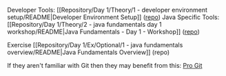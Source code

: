 Developer Tools: [[Repository/Day 1/Theory/1 - developer environment setup/README|Developer Environment Setup]] ([repo](https://github.com/boolean-uk/developer-environment-setup))
Java Specific Tools: [[Repository/Day 1/Theory/2 - java fundamentals day 1 workshop/README|Java Fundamentals - Day 1 - Workshop]] ([repo](https://github.com/boolean-uk/java-fundamentals-day-1-workshop))

Exercise [[Repository/Day 1/Ex/Optional/1 - java fundamentals overview/README|Java Fundamentals Overview]] (repo)

If they aren't familiar with Git then they may benefit from this: [Pro Git](https://git-scm.com/book/en/v2)


